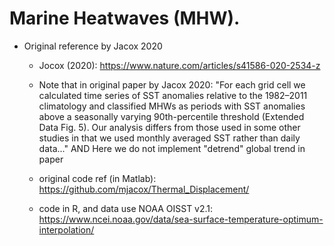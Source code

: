 # Marine Heatwaves (MHW). 

* Original reference by Jacox 2020 

  - Jocox (2020): https://www.nature.com/articles/s41586-020-2534-z

  - Note that in original paper by Jacox 2020: "For each grid cell we calculated time series of SST anomalies relative to 
    the 1982–2011 climatology and classified MHWs as periods with SST anomalies above a seasonally varying 90th-percentile 
    threshold (Extended Data Fig. 5). Our analysis differs from those used in some other studies in that 
    we used monthly averaged SST rather than daily data..." AND Here we do not implement "detrend" global trend in paper 

  - original code ref (in Matlab): https://github.com/mjacox/Thermal_Displacement/

  - code in R, and data use NOAA OISST v2.1: https://www.ncei.noaa.gov/data/sea-surface-temperature-optimum-interpolation/ 
